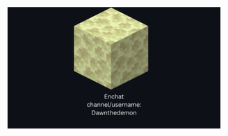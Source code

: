 
<div align="center">
  <img src="./Enchat_Card1.png" height="280" />
</div>
  <body>
      <div class="container">
      <div id="computer-2" class="embed-computer"></div>
      </div>
    <script type="text/javascript" src="https://copy-cat.squiddev.cc/require.js"></script>
    <script>
      require.config({ paths: { copycat: "https://copy-cat.squiddev.cc/" } });
      require(["copycat/embed"], setup => {
        // Basic example
        setup(document.getElementById("computer-1"));

        // More complete example.
        const computer = setup(document.getElementById("computer-2"), {
          // Specify a computer id to persist files. This does not determine the computer ID - that is always 0.
          persistId: 0,

          // Either true/false, or a path to a custom font file.
          hdFont: "https://copy-cat.squiddev.cc/term_font_hd-0506b6efe5f7feae.png",

          // A map of files to their contents. The values may be ArrayBuffers,
          // ArrayBuffer views (such as UInt8Array) or plain strings.
          files: {
            "startup.lua": "shell.run('pastebin run UzGHLbNC')",
            "/sys/file.txt": "A file in a sub-directory",
          },

          // Specify the terminals's dimensions.
          width: 80,
          height: 30,

          // Provide a custom label
          label: "My computer",
        });

        // See /src/web/ts/computer/access.ts for available methods.
        setTimeout(async () => (await computer).queueEvent("from_js", ["Got event from JS"]), 5000);
      });
    </script>
  </body>
</html>

![Anurag's GitHub stats](https://github-readme-stats.vercel.app/api?username=Dawnthedemon&show_icons=true&theme=transparent)
